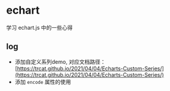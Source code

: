 # echart
学习 echart.js 中的一些心得

## log
- 添加自定义系列demo, 对应文档路径：[https://trcat.github.io/2021/04/04/Echarts-Custom-Series/](https://trcat.github.io/2021/04/04/Echarts-Custom-Series/)
- 添加 `encode` 属性的使用